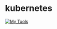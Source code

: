 # kubernetes

[![My Tools](https://skillicons.dev/icons?i=kubernetes&theme=light)](https://skillicons.dev) <br>
